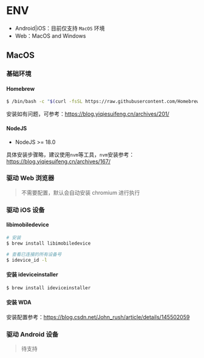 # ENV

- Android|iOS：目前仅支持 `MacOS` 环境
- Web：MacOS and Windows

## MacOS

### 基础环境

#### Homebrew

```sh
$ /bin/bash -c "$(curl -fsSL https://raw.githubusercontent.com/Homebrew/install/HEAD/install.sh)"
```
安装如有问题，可参考：https://blog.yiqiesuifeng.cn/archives/201/

#### NodeJS

- NodeJS >= 18.0

具体安装步骤略，建议使用`nvm`等工具，`nvm`安装参考：https://blog.yiqiesuifeng.cn/archives/167/

### 驱动 Web 浏览器

> 不需要配置，默认会自动安装 chromium 进行执行
>

### 驱动 iOS 设备

#### libimobiledevice

```sh
# 安装
$ brew install libimobiledevice

# 查看已连接的所有设备号
$ idevice_id -l
```

#### 安装 ideviceinstaller

```sh
$ brew install ideviceinstaller
```

#### 安装 WDA

安装配置参考：https://blog.csdn.net/John_rush/article/details/145502059

### 驱动 Android 设备

> 待支持
>

